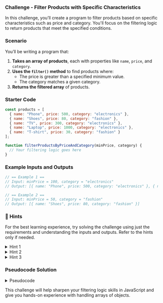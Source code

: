 ### **Challenge - Filter Products with Specific Characteristics**

In this challenge, you’ll create a program to filter products based on specific characteristics such as price and category. You'll focus on the filtering logic to return products that meet the specified conditions.

### **Scenario**

You’ll be writing a program that:

1. **Takes an array of products**, each with properties like `name`, `price`, and `category`.
2. **Uses the `filter()` method** to find products where:
   - The price is greater than a specified minimum value.
   - The category matches a given category.
3. **Returns the filtered array** of products.

### **Starter Code**

```js
const products = [
  { name: "Phone", price: 500, category: "electronics" },
  { name: "Shoes", price: 80, category: "fashion" },
  { name: "TV", price: 300, category: "electronics" },
  { name: "Laptop", price: 1000, category: "electronics" },
  { name: "T-shirt", price: 30, category: "fashion" }
];

function filterProductsByPriceAndCategory(minPrice, category) {
  // Your filtering logic goes here
}
```

### **Example Inputs and Outputs**

```js
// == Example 1 ==
// Input: minPrice = 100, category = "electronics"
// Output: [{ name: "Phone", price: 500, category: "electronics" }, { name: "TV", price: 300, category: "electronics" }]

// == Example 2 ==
// Input: minPrice = 50, category = "fashion"
// Output: [{ name: "Shoes", price: 80, category: "fashion" }]
```

### 🧠 **Hints**

For the best learning experience, try solving the challenge using just the requirements and understanding the inputs and outputs. Refer to the hints only if needed.

<details>
<summary>Hint 1</summary>
Use the `filter()` method to return products that satisfy both the price and category conditions.
</details>

<details>
<summary>Hint 2</summary>
In the `filter()` callback function, check if both the `price` is greater than the minimum value and if the `category` matches the provided category.
</details>

<details>
<summary>Hint 3</summary>
Ensure the filtered array contains only the products that meet both conditions before returning it.
</details>

### **Pseudocode Solution**

<details>
<summary>Pseudocode</summary>

```
1. Use filter() on the products array.
2. Inside the filter callback:
   a. Check if the product's price is greater than minPrice.
   b. Check if the product's category matches the given category.
3. Return the filtered array of products that meet both conditions.
```

</details>

This challenge will help sharpen your filtering logic skills in JavaScript and give you hands-on experience with handling arrays of objects.